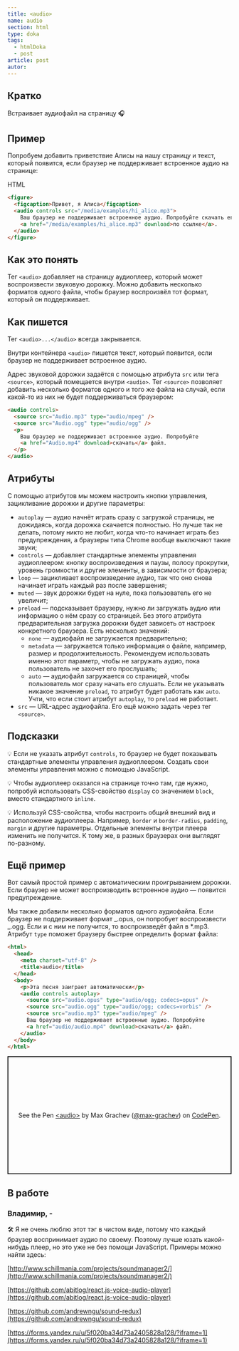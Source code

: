 ```yaml
---
title: <audio>
name: audio
section: html
type: doka
tags:
  - htmlDoka
  - post
article: post
autor:
---
```


## Кратко

Встраивает аудиофайл на страницу 🎧

## Пример

Попробуем добавить приветствие Алисы на нашу страницу и текст, который появится, если браузер не поддерживает встроенное аудио на странице:

HTML

```html
<figure>
  <figcaption>Привет, я Алиса</figcaption>
  <audio controls src="/media/examples/hi_alice.mp3">
    Ваш браузер не поддерживает встроенное аудио. Попробуйте скачать его
    <a href="/media/examples/hi_alice.mp3" download>по ссылке</a>.
  </audio>
</figure>
```

## Как это понять

Тег `<audio>` добавляет на страницу аудиоплеер, который может воспроизвести звуковую дорожку. Можно добавить несколько форматов одного файла, чтобы браузер воспроизвёл тот формат, который он поддерживает.

## Как пишется

Тег `<audio>...</audio>` всегда закрывается.

Внутри контейнера `<audio>` пишется текст, который появится, если браузер не поддерживает встроенное аудио.

Адрес звуковой дорожки задаётся с помощью атрибута `src` или тега `<source>`, который помещается внутри `<audio>`. Тег `<source>` позволяет добавить несколько форматов одного и того же файла на случай, если какой-то из них не будет поддерживаться браузером:

```html
<audio controls>
  <source src="Audio.mp3" type="audio/mpeg" />
  <source src="Audio.ogg" type="audio/ogg" />
  <p>
    Ваш браузер не поддерживает встроенное аудио. Попробуйте
    <a href="Audio.mp4" download>скачать</a> файл.
  </p>
</audio>
```

## Атрибуты

С помощью атрибутов мы можем настроить кнопки управления, зацикливание дорожки и другие параметры:

- `autoplay` — аудио начнёт играть сразу с загрузкой страницы, не дожидаясь, когда дорожка скачается полностью. Но лучше так не делать, потому никто не любит, когда что-то начинает играть без предупреждения, а браузеры типа Chrome вообще выключают такие звуки;
- `controls` — добавляет стандартные элементы управления аудиоплеером: кнопку воспроизведения и паузы, полосу прокрутки, уровень громкости и другие элементы, в зависимости от браузера;
- `loop` — зацикливает воспроизведение аудио, так что оно снова начинает играть каждый раз после завершения;
- `muted` — звук дорожки будет на нуле, пока пользователь его не увеличит;
- `preload` — подсказывает браузеру, нужно ли загружать аудио или информацию о нём сразу со страницей. Без этого атрибута предварительная загрузка дорожки будет зависеть от настроек конкретного браузера. Есть несколько значений:
  - `none` — аудиофайл не загружается предварительно;
  - `metadata` — загружается только информация о файле, например, размер и продолжительность. Рекомендуем использовать именно этот параметр, чтобы не загружать аудио, пока пользователь не захочет его прослушать;
  - `auto` — аудиофайл загружается со страницей, чтобы пользователь мог сразу начать его слушать. Если не указывать никакое значение `preload`, то атрибут будет работать как `auto`. Учти, что если стоит атрибут `autoplay`, то `preload` не работает.
- `src` — URL-адрес аудиофайла. Его ещё можно задать через тег `<source>`.

## Подсказки

💡 Если не указать атрибут `controls`, то браузер не будет показывать стандартные элементы управления аудиоплеером. Создать свои элементы управления можно с помощью JavaScript.

💡 Чтобы аудиоплеер оказался на странице точно там, где нужно, попробуй использовать CSS-свойство `display` со значением `block`, вместо стандартного `inline`.

💡 Используй CSS-свойства, чтобы настроить общий внешний вид и расположение аудиоплеера. Например, `border` и `border-radius`, `padding`, `margin` и другие параметры. Отдельные элементы внутри плеера изменить не получится. К тому же, в разных браузерах они выглядят по-разному.

## Ещё пример

Вот самый простой пример с автоматическим проигрыванием дорожки. Если браузер не может воспроизводить встроенное аудио — появится предупреждение.

Мы также добавили несколько форматов одного аудиофайла. Если браузер не поддерживает формат _.opus, он попробует воспроизвести _.ogg. Если и с ним не получится, то воспроизведёт файл в \*.mp3. Атрибут `type` поможет браузеру быстрее определить формат файла:

```html
<html>
  <head>
    <meta charset="utf-8" />
    <title>audio</title>
  </head>
  <body>
    <p>Эта песня заиграет автоматически</p>
    <audio controls autoplay>
      <source src="audio.opus" type="audio/ogg; codecs=opus" />
      <source src="audio.ogg" type="audio/ogg; codecs=vorbis" />
      <source src="audio.mp3" type="audio/mpeg" />
      Ваш браузер не поддерживает встроенные аудио. Попробуйте
      <a href="audio/audio.mp4" download>скачать</a> файл.
    </audio>
  </body>
</html>
```

<p class="codepen" data-height="265" data-theme-id="light" data-default-tab="html,result" data-user="max-grachev" data-slug-hash="vwKwbo" style="height: 265px; box-sizing: border-box; display: flex; align-items: center; justify-content: center; border: 2px solid; margin: 1em 0; padding: 1em;" data-pen-title="&amp;lt;audio&amp;gt;">
  <span>See the Pen <a href="https://codepen.io/max-grachev/pen/vwKwbo">
  &lt;audio&gt;</a> by Max Grachev (<a href="https://codepen.io/max-grachev">@max-grachev</a>)
  on <a href="https://codepen.io">CodePen</a>.</span>
</p>
<script async src="https://static.codepen.io/assets/embed/ei.js"></script>

## В работе

<h3>Владимир, <span class="twitter">-</span></h3>

🛠 Я не очень люблю этот тэг в чистом виде, потому что каждый браузер воспринимает аудио по своему. Поэтому лучше юзать какой-нибудь плеер, но это уже не без помощи JavaScript. Примеры можно найти здесь:

[http://www.schillmania.com/projects/soundmanager2/](http://www.schillmania.com/projects/soundmanager2/)

[https://github.com/abitlog/react.js-voice-audio-player](https://github.com/abitlog/react.js-voice-audio-player)

[https://github.com/andrewngu/sound-redux](https://github.com/andrewngu/sound-redux)

[https://forms.yandex.ru/u/5f020ba34d73a2405828a128/?iframe=1](https://forms.yandex.ru/u/5f020ba34d73a2405828a128/?iframe=1)
